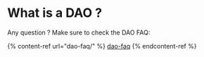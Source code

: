 # What is a DAO ?

Any question ? Make sure to check the DAO FAQ:

{% content-ref url="dao-faq/" %}
[dao-faq](dao-faq/)
{% endcontent-ref %}
